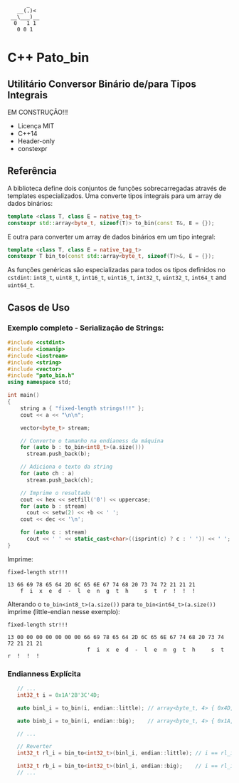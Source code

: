           _
       __(.)<
     __\___)__
      0   1 1
       0 0 1

# C++ Pato_bin
## Utilitário Conversor Binário de/para Tipos Integrais

EM CONSTRUÇÃO!!!

* Licença MIT
* C++14
* Header-only
* constexpr

## Referência

A biblioteca define dois conjuntos de funções sobrecarregadas através de
templates especializados. Uma converte tipos integrais para um array de dados
binários:

```c++
template <class T, class E = native_tag_t>
constexpr std::array<byte_t, sizeof(T)> to_bin(const T&, E = {});
```

E outra para converter um array de dados binários em um tipo integral:

```c++
template <class T, class E = native_tag_t>
constexpr T bin_to(const std::array<byte_t, sizeof(T)>&, E = {});
```

As funções genéricas são especializadas para todos os tipos definidos no
`cstdint`: `int8_t`, `uint8_t`, `int16_t`, `uint16_t`, `int32_t`, `uint32_t`,
`int64_t` and `uint64_t`.

## Casos de Uso

### Exemplo completo - Serialização de Strings:

```c++
#include <cstdint>
#include <iomanip>
#include <iostream>
#include <string>
#include <vector>
#include "pato_bin.h"
using namespace std;

int main()
{
    string a { "fixed-length strings!!!" };
    cout << a << "\n\n";

    vector<byte_t> stream;

    // Converte o tamanho na endianess da máquina
    for (auto b : to_bin<int8_t>(a.size()))
      stream.push_back(b);

    // Adiciona o texto da string
    for (auto ch : a)
      stream.push_back(ch);

    // Imprime o resultado
    cout << hex << setfill('0') << uppercase;
    for (auto b : stream)
      cout << setw(2) << +b << ' ';
    cout << dec << '\n';

    for (auto c : stream)
      cout << ' ' << static_cast<char>((isprint(c) ? c : ' ')) << ' ';
}
```

Imprime:
```
fixed-length str!!!

13 66 69 78 65 64 2D 6C 65 6E 67 74 68 20 73 74 72 21 21 21
    f  i  x  e  d  -  l  e  n  g  t  h     s  t  r  !  !  !
```

Alterando o `to_bin<int8_t>(a.size())` para `to_bin<int64_t>(a.size())` imprime
(little-endian nesse exemplo):

```
fixed-length str!!!

13 00 00 00 00 00 00 00 66 69 78 65 64 2D 6C 65 6E 67 74 68 20 73 74 72 21 21 21
                         f  i  x  e  d  -  l  e  n  g  t  h     s  t  r  !  !  !
```

### Endianness Explícita

```c++
   // ...
   int32_t i = 0x1A'2B'3C'4D;

   auto binl_i = to_bin(i, endian::little); // array<byte_t, 4> { 0x4D, 0x3C, 0x2B, 0x1A };

   auto binb_i = to_bin(i, endian::big);    // array<byte_t, 4> { 0x1A, 0x2B, 0x3C, 0x4D };

   // ...

   // Reverter
   int32_t rl_i = bin_to<int32_t>(binl_i, endian::little); // i == rl_i

   int32_t rb_i = bin_to<int32_t>(binl_i, endian::big);    // i == rl_i
   // ...
```
